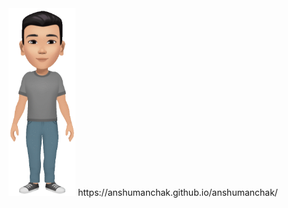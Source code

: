 <img src="https://github.com/anshumanchak/anshumanchak/blob/master/images/me.gif" alt="Hi :D" height="300"/>
https://anshumanchak.github.io/anshumanchak/
